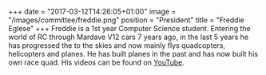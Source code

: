 +++
date = "2017-03-12T14:26:05+01:00"
image = "/images/committee/freddie.png"
position = "President"
title = "Freddie Eglese"
+++
Freddie is a 1st year Computer Science student. Entering the world of RC through Mardave V12 cars 7 years ago, in the last 5 years he has progressed the to the skies and now mainly flys quadcopters, helicopters and planes. He has built planes in the past and has now built his own race quad. His videos can be found on [YouTube](https://www.youtube.com/channel/UCNufjZgb2WA0I1l3Sv-3SAw).
